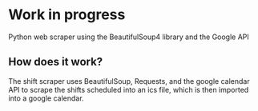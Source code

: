 # Work in progress

Python web scraper using the BeautifulSoup4 library and the Google API

## How does it work?

The shift scraper uses BeautifulSoup, Requests, and the google calendar API to scrape the shifts scheduled into an ics file, which is then imported into a google calendar.